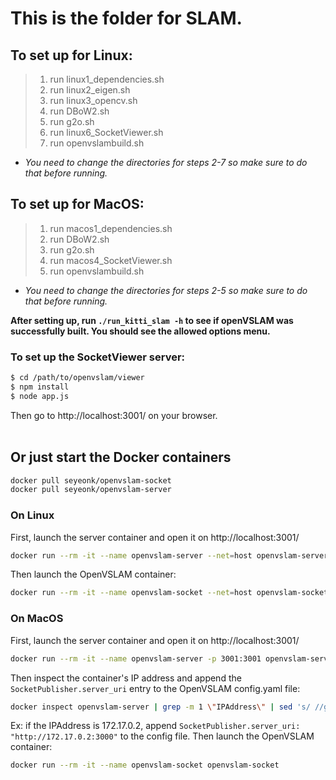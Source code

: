 # This is the folder for SLAM.

## To set up for Linux:
> 1. run linux1_dependencies.sh
> 2. run linux2_eigen.sh
> 3. run linux3_opencv.sh
> 4. run DBoW2.sh
> 5. run g2o.sh
> 6. run linux6_SocketViewer.sh
> 7. run openvslambuild.sh
* *You need to change the directories for steps 2-7 so make sure to do that before running.*

## To set up for MacOS:
> 1. run macos1_dependencies.sh
> 2. run DBoW2.sh
> 3. run g2o.sh
> 4. run macos4_SocketViewer.sh
> 5. run openvslambuild.sh
* *You need to change the directories for steps 2-5 so make sure to do that before running.*

**After setting up, run `./run_kitti_slam -h` to see if openVSLAM was successfully built. You should see the allowed options menu.**

### To set up the SocketViewer server:

```bash
$ cd /path/to/openvslam/viewer
$ npm install
$ node app.js
```

Then go to http://localhost:3001/ on your browser.
<br></br>
## Or just start the Docker containers
```bash
docker pull seyeonk/openvslam-socket
docker pull seyeonk/openvslam-server
```

### On Linux
First, launch the server container and open it on http://localhost:3001/
```bash
docker run --rm -it --name openvslam-server --net=host openvslam-server
```
Then launch the OpenVSLAM container:
```bash
docker run --rm -it --name openvslam-socket --net=host openvslam-socket
```

### On MacOS
First, launch the server container and open it on http://localhost:3001/
```bash
docker run --rm -it --name openvslam-server -p 3001:3001 openvslam-server
```
Then inspect the container's IP address and append the `SocketPublisher.server_uri` entry to the OpenVSLAM config.yaml file:
```bash
docker inspect openvslam-server | grep -m 1 \"IPAddress\" | sed 's/ //g' | sed 's/,//g'
```
Ex: if the IPAddress is 172.17.0.2, append `SocketPublisher.server_uri: "http://172.17.0.2:3000"` to the config file.
Then launch the OpenVSLAM container:
```bash
docker run --rm -it --name openvslam-socket openvslam-socket
```
